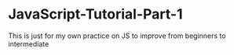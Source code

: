 # JavaScript-Tutorial-Part-1
This is just for my own practice on JS to improve from beginners to intermediate
